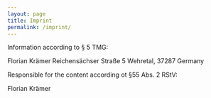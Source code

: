 ```yaml
---
layout: page
title: Imprint
permalink: /imprint/
---
```


Information according to § 5 TMG:

Florian Krämer
Reichensächser Straße 5
Wehretal, 37287
Germany

Responsible for the content according ot §55 Abs. 2 RStV:

Florian Krämer
